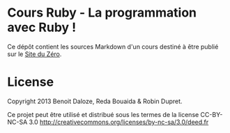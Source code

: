 # Cours Ruby - La programmation avec Ruby !

Ce dépôt contient les sources Markdown d'un cours destiné à être publié sur le
[Site du Zéro](http://siteduzero.com/).

# License

Copyright 2013 Benoit Daloze, Reda Bouaida & Robin Dupret.  

Ce projet peut être utilisé et distribué sous les termes de la license CC-BY-NC-SA 3.0
http://creativecommons.org/licenses/by-nc-sa/3.0/deed.fr
